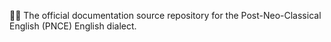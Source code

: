 🏴󠁧󠁢󠁥󠁮󠁧󠁿️📖️ The official documentation source repository for the Post-Neo-Classical English (PNCE) English dialect.
